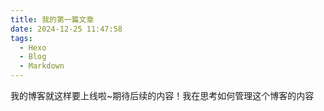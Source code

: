 ```yaml
---
title: 我的第一篇文章
date: 2024-12-25 11:47:58
tags:
  - Hexo
  - Blog
  - Markdown
---
```

我的博客就这样要上线啦~期待后续的内容！我在思考如何管理这个博客的内容